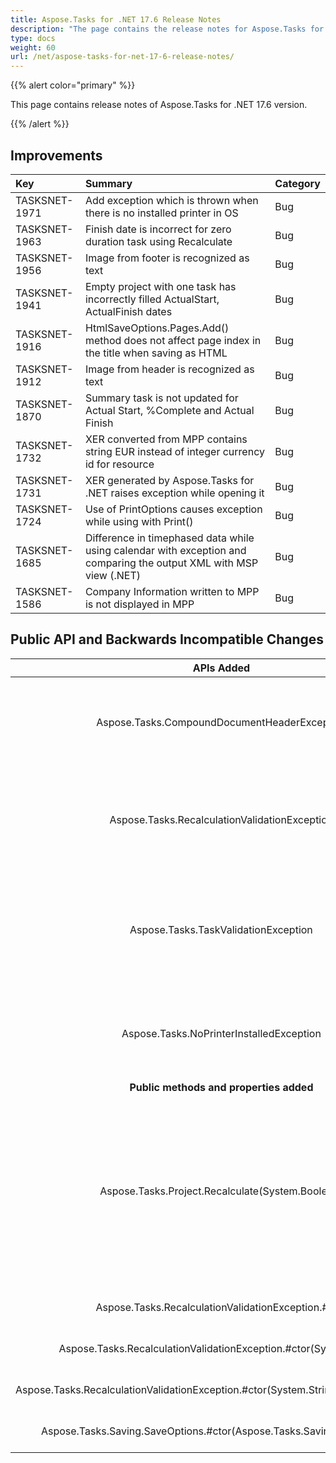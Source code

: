 ```yaml
---
title: Aspose.Tasks for .NET 17.6 Release Notes
description: "The page contains the release notes for Aspose.Tasks for .NET 17.6."
type: docs
weight: 60
url: /net/aspose-tasks-for-net-17-6-release-notes/
---
```


{{% alert color="primary" %}} 

This page contains release notes of Aspose.Tasks for .NET 17.6 version.

{{% /alert %}}

## **Improvements**

|**Key**|**Summary**|**Category**|
| :- | :- | :- |
|TASKSNET-1971|Add exception which is thrown when there is no installed printer in OS|Bug|
|TASKSNET-1963|Finish date is incorrect for zero duration task using Recalculate|Bug|
|TASKSNET-1956|Image from footer is recognized as text|Bug|
|TASKSNET-1941|Empty project with one task has incorrectly filled ActualStart, ActualFinish dates|Bug|
|TASKSNET-1916|HtmlSaveOptions.Pages.Add() method does not affect page index in the title when saving as HTML|Bug|
|TASKSNET-1912|Image from header is recognized as text|Bug|
|TASKSNET-1870|Summary task is not updated for Actual Start, %Complete and Actual Finish|Bug|
|TASKSNET-1732|XER converted from MPP contains string EUR instead of integer currency id for resource|Bug|
|TASKSNET-1731|XER generated by Aspose.Tasks for .NET raises exception while opening it|Bug|
|TASKSNET-1724|Use of PrintOptions causes exception while using with Print()|Bug|
|TASKSNET-1685|Difference in timephased data while using calendar with exception and comparing the output XML with MSP view (.NET)|Bug|
|TASKSNET-1586|Company Information written to MPP is not displayed in MPP|Bug|

## **Public API and Backwards Incompatible Changes**

|**APIs Added**|**Description**|
| :-: | :-: |
|Aspose.Tasks.CompoundDocumentHeaderException|Represents an exception which is thrown when the header of MPP file is broken.|
|Aspose.Tasks.RecalculationValidationException|Represents an exception which is thrown when errors are found in project after recalculation.|
|Aspose.Tasks.TaskValidationException|Represents an exception which is thrown when errors are found in project's tasks after recalculation.|
|Aspose.Tasks.NoPrinterInstalledException|Represents an exception which is thrown when there is no installed printer in OS.|
|**Public methods and properties added**|**Description**|
|Aspose.Tasks.Project.Recalculate(System.Boolean)|Reschedules all project tasks ids, outline levels, start/finish dates, sets early/late dates, calculates slacks, work and cost fields with optional validation.|
|Aspose.Tasks.RecalculationValidationException.#ctor|Initializes a new instance of the <see cref="T:Aspose.Tasks.RecalculationValidationException" /> class.|
|Aspose.Tasks.RecalculationValidationException.#ctor(System.String)|Initializes a new instance of the <see cref="T:Aspose.Tasks.RecalculationValidationException" /> class.|
|Aspose.Tasks.RecalculationValidationException.#ctor(System.String,System.Exception)|Initializes a new instance of the <see cref="T:Aspose.Tasks.RecalculationValidationException" /> class.|
|Aspose.Tasks.Saving.SaveOptions.#ctor(Aspose.Tasks.Saving.SaveOptions)|Initializes a new instance of the <see cref="T:Aspose.Tasks.Saving.SaveOptions" /> class.|

